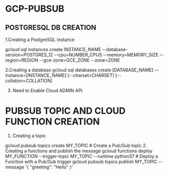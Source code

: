 # GCP-PUBSUB
POSTGRESQL DB CREATION
----------------------
1.Creating a PostgreSQL instance

gcloud sql instances create INSTANCE_NAME --database-version=POSTGRES_12
 --cpu=NUMBER_CPUS --memory=MEMORY_SIZE
 --region=REGION --gce-zone=GCE_ZONE --zone=ZONE
 
2.Creating a database
gcloud sql databases create [DATABASE_NAME] --instance=[INSTANCE_NAME]
[--charset=CHARSET] [--collation=COLLATION]

3. Need to Enable Cloud ADMIN API 

PUBSUB TOPIC  AND CLOUD FUNCTION CREATION
=========================================

1. Creating a topic

gcloud pubsub topics create MY_TOPIC # Create a Pub/Sub topic
2. Creating a functions and publish the message
gcloud functions deploy MY_FUNCTION  --trigger-topic MY_TOPIC  --runtime python37 # Deploy a Function with a Pub/Sub trigger
gcloud pubsub topics publish MY_TOPIC --message '{ "greeting": "Hello" }'
